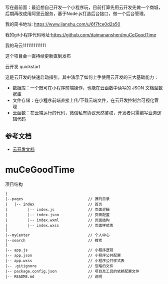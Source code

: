 写在最前面：最近想自己开发一个小程序玩，目前打算先用云开发先做一个商城，后期再改成用阿里云服务，基于Node.js打造后台接口，做一个后台管理。

我的简书地址: https://www.jianshu.com/u/6f7fce0d2a50

我的git小程序代码地址:https://github.com/daimananshen/muCeGoodTime

我的马云1111111111111

这个项目会一直持续更新直到发布

云开发 quickstart

这是云开发的快速启动指引，其中演示了如何上手使用云开发的三大基础能力：

- 数据库：一个既可在小程序前端操作，也能在云函数中读写的 JSON 文档型数据库
- 文件存储：在小程序前端直接上传/下载云端文件，在云开发控制台可视化管理
- 云函数：在云端运行的代码，微信私有协议天然鉴权，开发者只需编写业务逻辑代码

## 参考文档

- [云开发文档](https://developers.weixin.qq.com/miniprogram/dev/wxcloud/basis/getting-started.html)

# muCeGoodTime

项目结构

```
|
|--pages                             // 源码目录
|   |-- index                        // 首页
|         |-- index.js               // 页面逻辑
|         |-- index.json             // 页面配置
|         |-- index.wxml             // 页面结构
|         |-- index.wxss             // 页面样式表
|
|--myCenter                          // 个人中心
|--search                            // 搜索
|
|-- app.js                           // 小程序逻辑
|-- app.json                         // 小程序公共配置
|-- app.wxss                         // 小程序公共样式表
|-- .gitignore                       // 忽略的文件
|-- package.config.json              // 项目及工具的依赖配置文件
|-- README.md                        // 说明

```                                                                                                             
